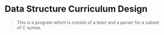 # Data Structure Curriculum Design

> This is a program which is consist of a lexer and a parser for a subset of C syntax.
